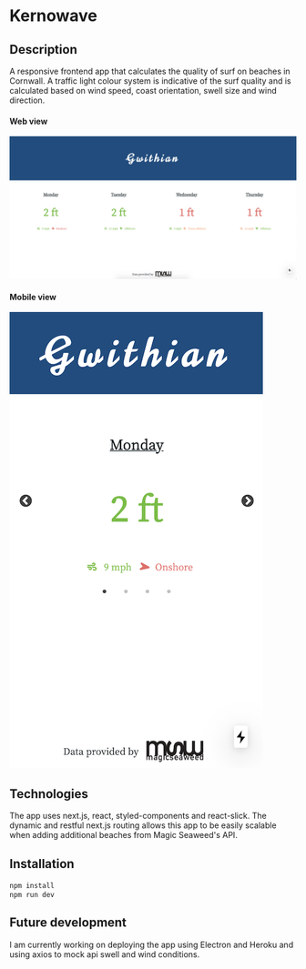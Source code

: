 # Kernowave

## Description

A responsive frontend app that calculates the quality of surf on beaches in Cornwall. A traffic light colour system is indicative of the surf quality and is calculated based on wind speed, coast orientation, swell size and wind direction.

#### Web view

![web-app](/public/web.png)

#### Mobile view

![mobile-app](/public/mobile.png)

## Technologies

The app uses next.js, react, styled-components and react-slick. The dynamic and restful next.js routing allows this app to be easily scalable when adding additional beaches from Magic Seaweed's API.

## Installation

```
npm install
npm run dev
```
## Future development

I am currently working on deploying the app using Electron and Heroku and using axios to mock api swell and wind conditions.





